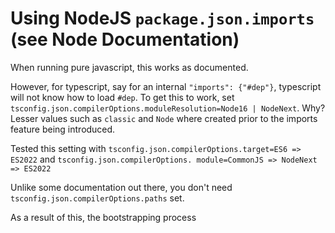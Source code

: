 # Using NodeJS  `package.json.imports` (see Node Documentation)

When running pure javascript, this works as documented.

However, for typescript, say for an internal `"imports": {"#dep"}`, typescript will not know how to load `#dep`.  To 
get this to work, set `tsconfig.json.compilerOptions.moduleResolution=Node16 | NodeNext`.  Why?  Lesser values such 
as `classic` and `Node` where created prior to the imports feature being introduced.

Tested this setting with `tsconfig.json.compilerOptions.target=ES6 => ES2022` and `tsconfig.json.compilerOptions.
module=CommonJS => NodeNext => ES2022`

Unlike some documentation out there, you don't need `tsconfig.json.compilerOptions.paths` set.

As a result of this, the bootstrapping process 
